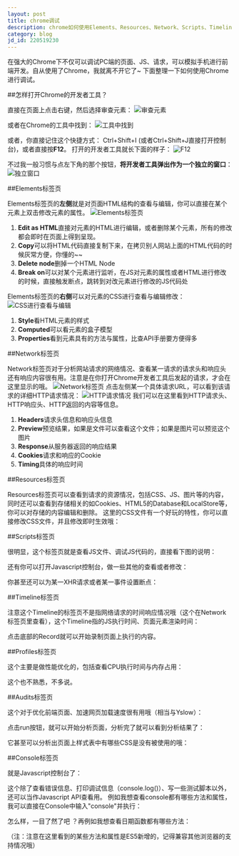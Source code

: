 ```yaml
---
layout: post
title: chrome调试
description: chrome如何使用Elements、Resources、Network、Scripts、Timeline、Profiles等标签进行前端开发调试。（待整理）
category: blog
jd_id: 220519230
---
```


在强大的Chrome下不仅可以调试PC端的页面、JS、请求，可以模拟手机进行前端开发。自从使用了Chrome，我就离不开它了~
下面整理一下如何使用Chrome进行调试。

##怎样打开Chrome的开发者工具？

直接在页面上点击右键，然后选择审查元素：
![审查元素](http://siberiawolf.qiniudn.com/images/chrome_bebug/282113337336.png)

或者在Chrome的工具中找到：
![工具中找到](http://siberiawolf.qiniudn.com/images/chrome_bebug/282113354040.png)

或者，你直接记住这个快捷方式： Ctrl+Shift+I (或者Ctrl+Shift+J直接打开控制台)，或者直接按**F12**。
打开的开发者工具就长下面的样子：
![F12](http://siberiawolf.qiniudn.com/images/chrome_bebug/282113416445.png)

不过我一般习惯与点左下角的那个按钮，**将开发者工具弹出作为一个独立的窗口**：
![独立窗口](http://siberiawolf.qiniudn.com/images/chrome_bebug/282113445035.png)



##Elements标签页

Elements标签页的**左侧**就是对页面HTML结构的查看与编辑，你可以直接在某个元素上双击修改元素的属性。
![Elements标签页](http://siberiawolf.qiniudn.com/images/chrome_bebug/20141212153306.png)

1. **Edit as HTML**直接对元素的HTML进行编辑，或者删除某个元素，所有的修改都会即时在页面上得到呈现。
1. **Copy**可以将HTML代码直接复制下来，在拷贝别人网站上面的HTML代码的时候灰常方便，你懂的~~
1. **Delete node**删掉一个HTML Node
1. **Break on**可以对某个元素进行监听，在JS对元素的属性或者HTML进行修改的时候，直接触发断点，跳转到对改元素进行修改的JS代码处

Elements标签页的**右侧**可以对元素的CSS进行查看与编辑修改：
![CSS进行查看与编辑](http://siberiawolf.qiniudn.com/images/chrome_bebug/20141212164759.png)

1. **Style**看HTML元素的样式
1. **Computed**可以看元素的盒子模型
1. **Properties**看到元素具有的方法与属性，比查API手册要方便得多

##Network标签页

Network标签页对于分析网站请求的网络情况、查看某一请求的请求头和响应头还有响应内容很有用。注意是在你打开Chrome开发者工具后发起的请求，才会在这里显示的哦。
![Network标签页](http://siberiawolf.qiniudn.com/images/chrome_bebug/20141212173210.png)
点击左侧某一个具体请求URL，可以看到该请求的详细HTTP请求情况：
![HTTP请求情况](http://siberiawolf.qiniudn.com/images/chrome_bebug/20141212180752.png)
我们可以在这里看到HTTP请求头、HTTP响应头、HTTP返回的内容等信息。

1. **Headers**请求头信息和响应头信息
1. **Preview**预览结果，如果是文件可以查看这个文件；如果是图片可以预览这个图片
1. **Response**从服务器返回的响应结果
1. **Cookies**请求和响应的Cookie
1. **Timing**具体的响应时间

##Resources标签页

Resources标签页可以查看到请求的资源情况，包括CSS、JS、图片等的内容，同时还可以查看到存储相关的如Cookies、HTML5的Database和LocalStore等，你可以对存储的内容编辑和删除。
这里的CSS文件有一个好玩的特性，你可以直接修改CSS文件，并且修改即时生效哦：

##Scripts标签页

很明显，这个标签页就是查看JS文件、调试JS代码的，直接看下图的说明：

还有你可以打开Javascript控制台，做一些其他的查看或者修改：

你甚至还可以为某一XHR请求或者某一事件设置断点：



##Timeline标签页

注意这个Timeline的标签页不是指网络请求的时间响应情况哦（这个在Network标签页里查看），这个Timeline指的JS执行时间、页面元素渲染时间：

点击底部的Record就可以开始录制页面上执行的内容。

##Profiles标签页

这个主要是做性能优化的，包括查看CPU执行时间与内存占用：


这个也不熟悉，不多说。

##Audits标签页

这个对于优化前端页面、加速网页加载速度很有用哦（相当与Yslow）：

点击run按钮，就可以开始分析页面，分析完了就可以看到分析结果了：

它甚至可以分析出页面上样式表中有哪些CSS是没有被使用的哦：


##Console标签页

就是Javascript控制台了：

这个除了查看错误信息、打印调试信息（console.log()）、写一些测试脚本以外，还可以当作Javascript API查看用。
例如我想查看console都有哪些方法和属性，我可以直接在Console中输入"console"并执行：

怎么样，一目了然了吧 ？再例如我想查看日期函数都有哪些方法：

（注：注意在这里看到的某些方法和属性是ES5新增的，记得兼容其他浏览器的支持情况哦）
